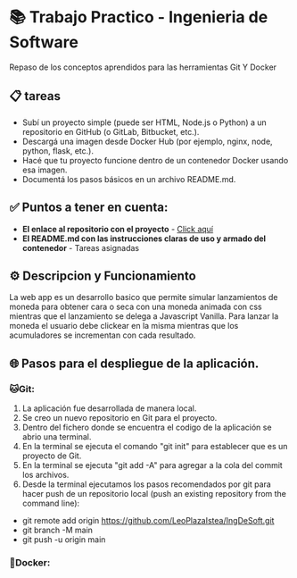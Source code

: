 # 📚 Trabajo Practico - Ingenieria de Software
Repaso de los conceptos aprendidos para las herramientas Git Y Docker

## 📋 tareas
- Subí un proyecto simple (puede ser HTML, Node.js o Python) a un repositorio en GitHub (o GitLab, Bitbucket, etc.). 
- Descargá una imagen desde Docker Hub (por ejemplo, nginx, node, python, flask, etc.).
- Hacé que tu proyecto funcione dentro de un contenedor Docker usando esa imagen.
- Documentá los pasos básicos en un archivo README.md.

## ✅ Puntos a tener en cuenta: 

- **El enlace al repositorio con el proyecto** - [Click aquí](https://github.com/LeoPlazaIstea/IngDeSoft)
- **El README.md con las instrucciones claras de uso y armado del contenedor** - Tareas asignadas

## ⚙️ Descripcion y Funcionamiento
La web app es un desarrollo basico que permite simular lanzamientos de moneda para obtener cara o seca con una moneda animada con css mientras que el lanzamiento se delega a Javascript Vanilla.
Para lanzar la moneda el usuario debe clickear en la misma mientras que los acumuladores se incrementan con cada resultado.


## 🌐 Pasos para el despliegue de la aplicación.

### 🐱Git:
1. La aplicación fue desarrollada de manera local. 
2. Se creo un nuevo repositorio en Git para el proyecto.
3. Dentro del fichero donde se encuentra el codigo de la aplicación se abrio una terminal.
4. En la terminal se ejecuta el comando "git init" para establecer que es un proyecto de Git.
5. En la terminal se ejecuta "git add -A" para agregar a la cola del commit los archivos.
6. Desde la terminal ejecutamos los pasos recomendados por git para hacer push de un repositorio local (push an existing repository from the command line):
- git remote add origin https://github.com/LeoPlazaIstea/IngDeSoft.git
- git branch -M main
- git push -u origin main

### 🐋Docker:

